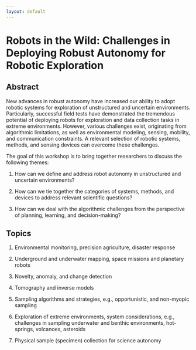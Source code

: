 ```yaml
---
layout: default
---
```


# Robots in the Wild: Challenges in Deploying Robust Autonomy for Robotic Exploration

## Abstract

New advances in robust autonomy have increased our ability to adopt robotic systems for exploration of unstructured and uncertain environments. Particularly, successful field tests have demonstrated the tremendous potential of deploying robots for exploration and data collection tasks in extreme environments. However, various challenges exist, originating from algorithmic limitations, as well as environmental modeling, sensing, mobility, and communication constraints. A relevant selection of robotic systems, methods, and sensing devices can overcome these challenges. 

The goal of this workshop is to bring together researchers to discuss the following themes:

1. How can we define and address robot autonomy in unstructured and uncertain environments?

2. How can we tie together the categories of systems, methods, and devices to address relevant scientific questions? 

3. How can we deal with the algorithmic challenges from the perspective of planning, learning, and decision-making?


## Topics

1. Environmental monitoring, precision agriculture, disaster response

2. Underground and underwater mapping, space missions and planetary robots

3. Novelty, anomaly, and change detection

4. Tomography and inverse models

5. Sampling algorithms and strategies, e.g., opportunistic, and non-myopic sampling

6. Exploration of extreme environments, system considerations, e.g., challenges in  sampling underwater and benthic environments, hot-springs, volcanoes, asteroids

7. Physical sample (specimen) collection for science autonomy

